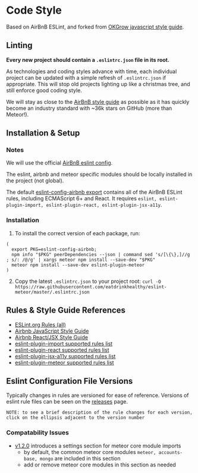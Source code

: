 # Code Style
Based on AirBnB ESLint, and forked from [OKGrow javascript style guide](https://github.com/okgrow/guides/tree/master/style-guide/code-style/javascript).

## Linting

**Every new project should contain a `.eslintrc.json` file in its root.**

As technologies and coding styles advance with time, each individual project can be updated with a simple refresh of `.eslintrc.json` if appropriate.  This will stop old projects lighting up like a christmas tree, and still enforce good coding style.

We will stay as close to the [AirBnB style guide](https://github.com/airbnb/javascript) as possible as it has quickly become an industry standard with ~36k stars on GitHub (more than Meteor!).

## Installation & Setup
### Notes
We will use the official [AirBnB eslint config](https://github.com/airbnb/javascript/tree/master/packages/eslint-config-airbnb).

The eslint, airbnb and meteor specific modules should be locally installed in the project (not global).

The default [eslint-config-airbnb export](https://github.com/airbnb/javascript/tree/master/packages/eslint-config-airbnb) contains all of the AirBnB ESLint rules, including ECMAScript 6+ and React. It requires `eslint, eslint-plugin-import, eslint-plugin-react, eslint-plugin-jsx-a11y`.

### Installation
1. To install the correct version of each package, run:
```
(
  export PKG=eslint-config-airbnb;
  npm info "$PKG" peerDependencies --json | command sed 's/[\{\},]//g ; s/: /@/g' | xargs meteor npm install --save-dev "$PKG"
  meteor npm install --save-dev eslint-plugin-meteor
)
```

2. Copy the latest `.eslintrc.json` to your project root:
`curl -O https://raw.githubusercontent.com/eatdrinkhealthy/eslint-meteor/master/.eslintrc.json`

## Rules & Style Guide References
* [ESLint.org Rules (all)](http://eslint.org/docs/rules/)
* [Airbnb JavaScript Style Guide](https://github.com/airbnb/javascript#airbnb-javascript-style-guide-)
* [Airbnb React/JSX Style Guide](https://github.com/airbnb/javascript/tree/master/react#airbnb-reactjsx-style-guide)
* [eslint-plugin-import supported rules list](https://github.com/benmosher/eslint-plugin-import#rules)
* [eslint-plugin-react supported rules list](https://github.com/yannickcr/eslint-plugin-react#list-of-supported-rules)
* [eslint-plugin-jsx-a11y supported rules list](https://github.com/evcohen/eslint-plugin-jsx-a11y#supported-rules)
* [eslint-plugin-meteor supported rules list](https://www.npmjs.com/package/eslint-plugin-meteor)

## Eslint Configuration File Versions
Typically changes in rules are versioned for ease of reference. Versions of eslint rule files can be seen on the [releases](https://github.com/eatdrinkhealthy/eslint-meteor/releases) page.

```
NOTE: to see a brief description of the rule changes for each version,
click on the ellipsis adjacent to the version number
```
### Compatability Issues
* [v1.2.0](https://github.com/eatdrinkhealthy/eslint-meteor/releases) introduces a settings section for meteor core module imports
    - by default, the common meteor core modules `meteor, accounts-base, mongo` are included in this section
    - add or remove meteor core modules in this section as needed 
